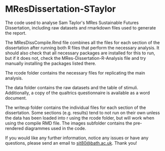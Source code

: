# MResDissertation-STaylor
The code used to analyse Sam Taylor's MRes Sustainable Futures Dissertation, including raw datasets and rmarkdown files used to generate the report.

The MResDissCompile.Rmd file combines all the files for each section of the dissertation after running both R files that perform the necessary analysis. It should also check that all necessary packages are installed for this to run, but if it does not, check the MRes-Dissertation-R-Analysis file and try manually installing the packages listed there.

The rcode folder contains the necessary files for replicating the main analysis.

The data folder contains the raw datasets and the table of stimuli. Additionally, a copy of the qualtrics questionnaire is available as a word document.

The writeup folder contains the individual files for each section of the dissertation. Some sections (e.g. results) tend to not run on their own unless the data has been loaded into r using the rcode folder, but will work when using the compile RMD file. The images subfolder contains the pre-rendered diagrammes used in the code.

If you would like any further information, notice any issues or have any questions, please send an email to sjt80@bath.ac.uk. Thank you!
